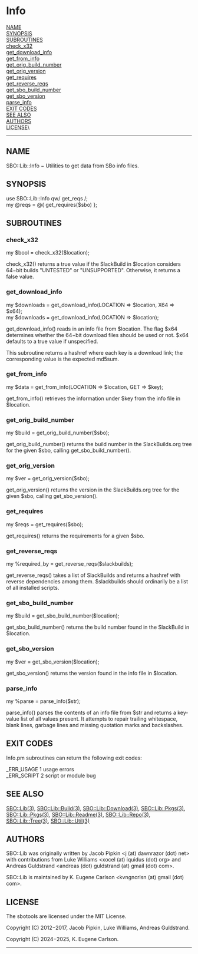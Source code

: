 # Info

[NAME](#name)\
[SYNOPSIS](#synopsis)\
[SUBROUTINES](#subroutines)\
[check_x32](#check_x32)\
[get_download_info](#get_download_info)\
[get_from_info](#get_from_info)\
[get_orig_build_number](#get_orig_build_number)\
[get_orig_version](#get_orig_version)\
[get_requires](#get_requires)\
[get_reverse_reqs](#get_reverse_reqs)\
[get_sbo_build_number](#get_sbo_build_number)\
[get_sbo_version](#get_sbo_version)\
[parse_info](#parse_info)\
[EXIT CODES](#exit-codes)\
[SEE ALSO](#see-also)\
[AUTHORS](#authors)\
[LICENSE](#license)\

------------------------------------------------------------------------

## NAME

SBO::Lib::Info − Utilities to get data from SBo info files.

## SYNOPSIS

use SBO::Lib::Info qw/ get_reqs /;\
my \@reqs = \@{ get_requires(\$sbo) };

## SUBROUTINES

### check_x32

my \$bool = check_x32(\$location);

check_x32() returns a true value if the SlackBuild in \$location
considers 64−bit builds \"UNTESTED\" or \"UNSUPPORTED\". Otherwise, it
returns a false value.

### get_download_info

my \$downloads = get_download_info(LOCATION =\> \$location, X64 =\>
\$x64);\
my \$downloads = get_download_info(LOCATION =\> \$location);

get_download_info() reads in an info file from \$location. The flag
\$x64 determines whether the 64−bit download files should be used or
not. \$x64 defaults to a true value if unspecified.

This subroutine returns a hashref where each key is a download link; the
corresponding value is the expected md5sum.

### get_from_info

my \$data = get_from_info(LOCATION =\> \$location, GET =\> \$key);

get_from_info() retrieves the information under \$key from the info file
in \$location.

### get_orig_build_number

my \$build = get_orig_build_number(\$sbo);

get_orig_build_number() returns the build number in the SlackBuilds.org
tree for the given \$sbo, calling get_sbo_build_number().

### get_orig_version

my \$ver = get_orig_version(\$sbo);

get_orig_version() returns the version in the SlackBuilds.org tree for
the given \$sbo, calling get_sbo_version().

### get_requires

my \$reqs = get_requires(\$sbo);

get_requires() returns the requirements for a given \$sbo.

### get_reverse_reqs

my %required_by = get_reverse_reqs(\$slackbuilds);

get_reverse_reqs() takes a list of SlackBuilds and returns a hashref
with reverse dependencies among them. \$slackbuilds should ordinarily be
a list of all installed scripts.

### get_sbo_build_number

my \$build = get_sbo_build_number(\$location);

get_sbo_build_number() returns the build number found in the SlackBuild
in \$location.

### get_sbo_version

my \$ver = get_sbo_version(\$location);

get_sbo_version() returns the version found in the info file in
\$location.

### parse_info

my %parse = parse_info(\$str);

parse_info() parses the contents of an info file from \$str and returns
a key-value list of all values present. It attempts to repair trailing
whitespace, blank lines, garbage lines and missing quotation marks and
backslashes.

## EXIT CODES

Info.pm subroutines can return the following exit codes:

\_ERR_USAGE 1 usage errors\
\_ERR_SCRIPT 2 script or module bug

## SEE ALSO

[SBO::Lib(3)](SBO_Lib.3.md), [SBO::Lib::Build(3)](SBO_Lib_Build.3.md), [SBO::Lib::Download(3)](SBO_Lib_Download.3.md),
[SBO::Lib::Pkgs(3)](SBO_Lib_Pkgs.3.md), [SBO::Lib::Pkgs(3)](SBO_Lib_Pkgs.3.md), [SBO::Lib::Readme(3)](SBO_Lib_Readme.3.md),
[SBO::Lib::Repo(3)](SBO_Lib_Repo.3.md), [SBO::Lib::Tree(3)](SBO_Lib_Tree.3.md), [SBO::Lib::Util(3)](SBO_Lib_Util.3.md)

## AUTHORS

SBO::Lib was originally written by Jacob Pipkin \<j (at) dawnrazor (dot)
net\> with contributions from Luke Williams \<xocel (at) iquidus (dot)
org\> and Andreas Guldstrand \<andreas (dot) guldstrand (at) gmail (dot)
com\>.

SBO::Lib is maintained by K. Eugene Carlson \<kvngncrlsn (at) gmail
(dot) com\>.

## LICENSE

The sbotools are licensed under the MIT License.

Copyright (C) 2012−2017, Jacob Pipkin, Luke Williams, Andreas
Guldstrand.

Copyright (C) 2024−2025, K. Eugene Carlson.

------------------------------------------------------------------------
